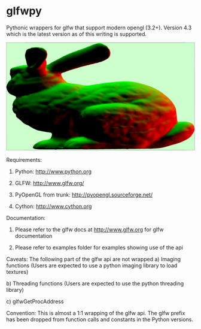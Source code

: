 glfwpy
======

Pythonic wrappers for glfw that support modern opengl (3.2+). Version 4.3 which is the latest version as of this writing is supported.

![alt text](https://github.com/enthought/glfwpy/blob/master/screenshots/bunny.png "Stanford bunny rendered using opengl")


Requirements:

1) Python: http://www.python.org

2) GLFW: http://www.glfw.org/

3) PyOpenGL from trunk: http://pyopengl.sourceforge.net/

4) Cython: http://www.cython.org

Documentation:
1) Please refer to the glfw docs at http://www.glfw.org for glfw documentation

2) Please refer to examples folder for examples showing use of the api

Caveats:
The following part of the glfw api are not wrapped
a) Imaging functions (Users are expected to use a python imaging library to load textures)

b) Threading functions (Users are expected to use the python threading library)

c) glfwGetProcAddress

Convention:
This is almost a 1:1 wrapping of the glfw api. The glfw prefix has been dropped from function calls and constants in the Python versions.
